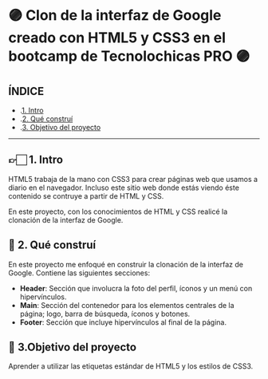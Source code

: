 # 🟣 Clon de la interfaz de Google creado con HTML5 y CSS3 en el bootcamp de Tecnolochicas PRO 🟣

## ÍNDICE

* .[1. Intro](https://github.com/KarlaaIbarra/ClonGoogle/edit/main/README.md#-1-intro)
* .[2. Qué construí](https://github.com/KarlaaIbarra/ClonGoogle/edit/main/README.md#-2-qu%C3%A9-constru%C3%AD)
* .[3. Objetivo del proyecto](https://github.com/KarlaaIbarra/ClonGoogle/edit/main/README.md#-3objetivo-del-proyecto)

****

## 👉🏻 1. Intro 
HTML5 trabaja de la mano con CSS3 para crear páginas web que usamos a diario en el navegador. Incluso este sitio web donde estás viendo éste contenido se contruye a partir de HTML y CSS.

En este proyecto, con los conocimientos de HTML y CSS realicé la clonación de la interfaz de Google.

## 📢 2. Qué construí
En este proyecto me enfoqué en construir la clonación de la interfaz de Google. 
Contiene las siguientes secciones:
* **Header**: Sección que involucra la foto del perfil, íconos y un menú con hipervínculos.
* **Main**: Sección del contenedor para los elementos centrales de la página; logo, barra de búsqueda, íconos y botones.
* **Footer**: Sección que incluye hipervínculos al final de la página.

## 📌 3.Objetivo del proyecto
Aprender a utilizar las etiquetas estándar de HTML5 y los estilos de CSS3.
